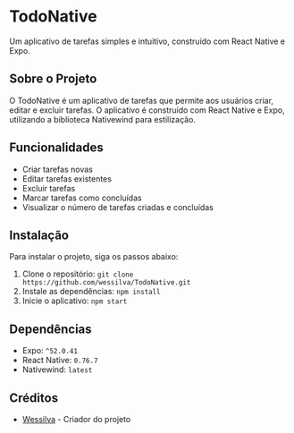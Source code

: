 # TodoNative

Um aplicativo de tarefas simples e intuitivo, construído com React Native e Expo.

## Sobre o Projeto

O TodoNative é um aplicativo de tarefas que permite aos usuários criar, editar e excluir tarefas. O aplicativo é construído com React Native e Expo, utilizando a biblioteca Nativewind para estilização.

## Funcionalidades

* Criar tarefas novas
* Editar tarefas existentes
* Excluir tarefas
* Marcar tarefas como concluídas
* Visualizar o número de tarefas criadas e concluídas

## Instalação

Para instalar o projeto, siga os passos abaixo:

1. Clone o repositório: `git clone https://github.com/wessilva/TodoNative.git`
2. Instale as dependências: `npm install`
3. Inicie o aplicativo: `npm start`

## Dependências

* Expo: `^52.0.41`
* React Native: `0.76.7`
* Nativewind: `latest`

## Créditos

* [Wessilva](https://github.com/wessilva) - Criador do projeto
